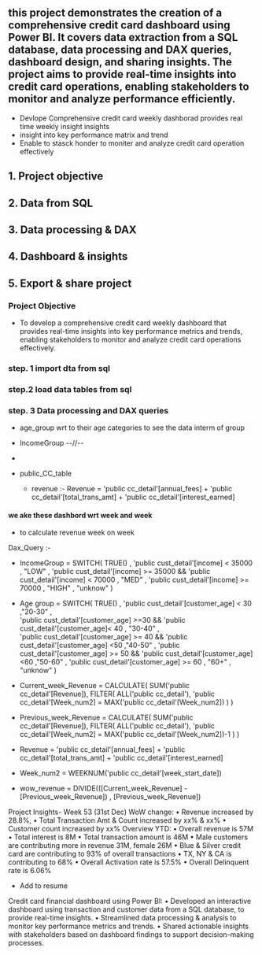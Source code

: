 ## this project demonstrates the creation of a comprehensive credit card dashboard using Power BI. It covers data extraction from a SQL database, data processing and DAX queries, dashboard design, and sharing insights. The project aims to provide real-time insights into credit card operations, enabling stakeholders to monitor and analyze performance efficiently.  


- Devlope Comprehensive credit card weekly dashborad provides real time weekly insight  insights 
- insight into key performance matrix and trend 
- Enable to stasck honder to moniter and analyze credit card operation effectively  


## 1. Project objective
## 2. Data from SQL
## 3. Data processing & DAX
## 4. Dashboard & insights
## 5. Export & share project

### Project Objective

- To develop a comprehensive credit card weekly dashboard that
provides real-time insights into key
performance metrics and trends,
enabling stakeholders to monitor
and analyze credit card operations
effectively.

### step. 1 import dta from sql   

### step.2 load data tables from sql 

### step. 3 Data processing and DAX queries   
- age_group wrt to their age categories to see the data interm of group 
- IncomeGroup --//-- 
- 

- public_CC_table 
    - revenue :- Revenue = 'public cc_detail'[annual_fees] + 'public cc_detail'[total_trans_amt] + 'public cc_detail'[interest_earned] 



#### we ake these dashbord wrt week and week 
- to calculate revenue week on week 

Dax_Query :- 

- IncomeGroup = SWITCH(
    TRUE() , 
    'public cust_detail'[income] < 35000 , "LOW" ,
    'public cust_detail'[income] >= 35000 && 'public cust_detail'[income] < 70000 , "MED" ,
    'public cust_detail'[income] >= 70000 , "HIGH" , 
    "unknow"
)

- Age group = SWITCH(
     TRUE() ,
     'public cust_detail'[customer_age] < 30 ,"20-30"  ,  
     'public cust_detail'[customer_age] >=30 && 'public cust_detail'[customer_age]< 40 , "30-40" ,    
     'public cust_detail'[customer_age] >= 40 && 'public cust_detail'[customer_age] <50 ,"40-50" , 
     'public cust_detail'[customer_age] >= 50 && 'public cust_detail'[customer_age] <60 ,"50-60" , 
     'public cust_detail'[customer_age] >= 60 , "60+" , 
     "unknow" 
        )
- Current_week_Revenue = CALCULATE(
    SUM('public cc_detail'[Revenue]),
    FILTER(
        ALL('public cc_detail'),
        'public cc_detail'[Week_num2] = MAX('public cc_detail'[Week_num2])
    )
)

- Previous_week_Revenue = CALCULATE(
    SUM('public cc_detail'[Revenue]),
    FILTER(
        ALL('public cc_detail'),
        'public cc_detail'[Week_num2] = MAX('public cc_detail'[Week_num2])-1
    )
)

- Revenue = 'public cc_detail'[annual_fees] + 'public cc_detail'[total_trans_amt] + 'public cc_detail'[interest_earned] 

- Week_num2 = WEEKNUM('public cc_detail'[week_start_date])

- wow_revenue = DIVIDE(([Current_week_Revenue] - [Previous_week_Revenue]) , [Previous_week_Revenue])




Project Insights- Week 53 (31st Dec)
WoW change:
• Revenue increased by 28.8%,
• Total Transaction Amt & Count increased by xx% & xx%
• Customer count increased by xx%
Overview YTD:
• Overall revenue is 57M
• Total interest is 8M
• Total transaction amount is 46M
• Male customers are contributing more in revenue 31M, female 26M
• Blue & Silver credit card are contributing to 93% of overall
transactions
• TX, NY & CA is contributing to 68%
• Overall Activation rate is 57.5%
• Overall Delinquent rate is 6.06% 

 



- Add to resume

Credit card financial dashboard using Power BI:
• Developed an interactive dashboard using
transaction and customer data from a SQL database,
to provide real-time insights.
• Streamlined data processing & analysis to monitor
key performance metrics and trends.
• Shared actionable insights with stakeholders based
on dashboard findings to support decision-making
processes.